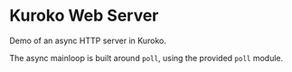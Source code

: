 # Kuroko Web Server

Demo of an async HTTP server in Kuroko.

The async mainloop is built around `poll`, using the provided `poll` module.
